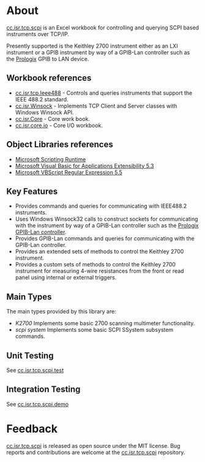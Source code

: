 # About

[cc.isr.tcp.scpi] is an Excel workbook for controlling and querying SCPI based instruments over TCP/IP.

Presently supported is the Keithley 2700 instrument either as an LXI instrument or a GPIB instrument by way of a GPIB-Lan controller such as the [Prologix] GPIB to LAN device.

## Workbook references

* [cc.isr.tcp.Ieee488] - Controls and queries instruments that support the IEEE 488.2 standard.
* [cc.isr.Winsock] - Implements TCP Client and Server classes with Windows Winsock API.
* [cc.isr.Core] - Core work book.
* [cc.isr.core.io] - Core I/O workbook.

## Object Libraries references

* [Microsoft Scripting Runtime]
* [Microsoft Visual Basic for Applications Extensibility 5.3]
* [Microsoft VBScript Regular Expression 5.5]

## Key Features

* Provides commands and queries for communicating with IEEE488.2 instruments.
* Uses Windows Winsock32 calls to construct sockets for communicating with the instrument by way of a GPIB-Lan controller such as the [Prologix GPIB-Lan controller].
* Provides GPIB-Lan commands and queries for communicating with the GPIB-Lan controller.
* Provides an extended sets of methods to control the Keithley 2700 instrument.
* Provides a custom sets of methods to control the Keithley 2700 instrument for measuring 4-wire resistances from the front or read panel using internal or external triggers.

## Main Types

The main types provided by this library are:

* _K2700_ Implements some basic 2700 scanning multimeter functionality.
* _scpi system_ Implements some basic SCPI SSystem subsystem commands.

## Unit Testing

See [cc.isr.tcp.scpi.test]

## Integration Testing

See [cc.isr.tcp.scpi.demo]

# Feedback

[cc.isr.tcp.scpi] is released as open source under the MIT license.
Bug reports and contributions are welcome at the [cc.isr.tcp.scpi] repository.

[cc.isr.tcp.scpi]: https://github.com/ATECoder/vba.tcp.scpi
[cc.isr.tcp.scpi.test]: https://github.com/ATECoder/vba.tcp.iv/src/test
[cc.isr.tcp.scpi.demo]: https://github.com/ATECoder/vba.tcp.scpi/src/demo

[cc.isr.tcp.ieee488]: https://github.com/ATECoder/vba.tcp.ieee488
[cc.isr.winsock]: https://github.com/ATECoder/vba.winsock/src/
[cc.isr.Core]: https://github.com/ATECoder/vba.core
[cc.isr.core.io]: https://github.com/ATECoder/vba.core/src/io
[cc.isr.test.fx]: https://github.com/ATECoder/vba.core/src/testfx

[unit test]: ./unit.test.lnk
[deploy]: ./deploy.ps1
[localize]: ./localize.ps1

[ISR]: https://www.integratedscientificresources.com

[Microsoft Scripting Runtime]: c:\windows\system32\scrrun.dll
[Microsoft Visual Basic for Applications Extensibility 5.3]: <c:/program&#32;files/common&#32;files/microsoft&#32;shared/vba/vba7.1/vbeui.dll>
[Microsoft VBScript Regular Expression 5.5]: <c:/windows/system32/vbscript.dll/3>

[Prologix]: https://prologix.biz/product/gpib-ethernet-controller/
[Prologix GPIB-Lan controller]: https://prologix.biz/product/GPIB-ethernet-controller/
